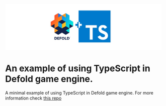 ![Defold TypeScript](https://github.com/dasannikov/DefoldTypeScript/blob/master/img/logo.jpg?raw=true "Defold TypeScript")

# An example of using TypeScript in Defold game engine.
A minimal example of using TypeScript in Defold game engine. For more information check [this repo](https://github.com/dasannikov/DefoldTypeScript)